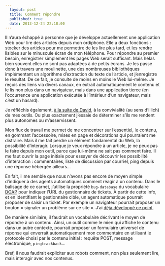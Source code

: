 ```yaml
---
  layout: post
  title: Comment répondre
  published: true
  date: 2013-12-24 22:10:00
---
```


Il n’aura échappé à personne que je développe actuellement une application Web pour lire des articles depuis mon ordiphone. Elle a deux fonctions : stocker des articles pour me permettre de les lire plus tard, et les rendre lisibles sur le minuscule écran de mon téléphone. Pour répondre au premier besoin, enregistrer simplement les pages Web serait suffisant. Mais hélas bien souvent elles ne sont pas adaptées à de petits écrans. Je les passe donc à travers une moulinette, une des nombreuses bibliothèques implémentant un algorithme d’extraction du texte de l’article, et j’enregistre le résultat. De ce fait, je consulte de moins en moins le Web lui-même. Je reçois des liens via divers canaux, en extrait automatiquement le contenu et le lis non plus dans un navigateur, mais dans une application tierce (en l’occurrence une application exécutée à l’intérieur d’un navigateur, mais c’est un hasard).

Je réfléchis également, [à la suite de David](https://larlet.fr/david/blog/2013/outils-conviviaux/), à la convivialité (au sens d’Illich) de mes outils. Ou plus exactement j’essaie de déterminer s’ils me rendent plus autonomes ou m’asservissent.

Mon flux de travail me permet de me concentrer sur l’essentiel, le contenu, en gommant l’accessoire, mises en page et décorations qui pourraient me distraire. Mais il me fait perdre un élément fondamental du Web, la possibilité d’interagir. Lorsque je veux répondre à un article, je ne peux pas le faire depuis mon outil, parce que lui-même ne sait pas comment faire. Il me faut ouvrir la page initiale pour essayer de découvrir les possibilité d’interaction : commentaires, liste de discussion par courriel, ping depuis une réponse hébergée ailleurs…

En fait, il me semble que nous n’avons pas encore de moyen simple d’indiquer à des agents automatiques comment réagir à un contenu. Dans le balisage de ce carnet, j’utilise la propriété `bug-database` du vocabulaire [DOAP](https://github.com/edumbill/doap/wiki) pour indiquer l’URL du gestionnaire de tickets. À partir de cette info, et en identifiant le gestionnaire cible, un agent automatique pourrait proposer de saisir un ticket. Par exemple un navigateur pourrait proposer un bouton « signaler un problème sur ce site ». J’ai [déjà développé ce point](http://esquisses.clochix.net/2012/06/19/oukil%C3%A9-le-bugtracker/).

De manière similaire, il faudrait un vocabulaire décrivant le moyen de répondre à un contenu. Ainsi, un outil comme le mien qui affiche le contenu dans un autre contexte, pourrait proposer un formulaire universel de réponse qui enverrait automatiquement mon commentaire en utilisant le protocole choisi par le contenu initial : requête POST, message électronique, `pingtrackback`…

Bref, il nous faudrait expliciter aux robots comment, non plus seulement lire, mais interagir avec nos contenus.


